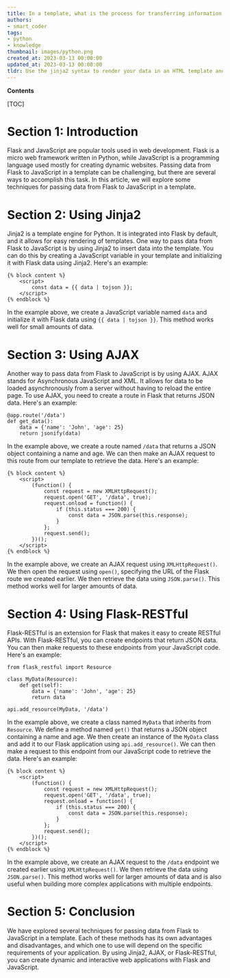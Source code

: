 ```yaml
---
title: In a template, what is the process for transferring information from flask to javascript?
authors:
- smart_coder
tags:
- python
- knowledge
thumbnail: images/python.png
created_at: 2023-03-13 00:00:00
updated_at: 2023-03-13 00:00:00
tldr: Use the jinja2 syntax to render your data in an HTML template and then access it in your JavaScript code.
---
```


**Contents**

[TOC]

# **Section 1: Introduction**
Flask and JavaScript are popular tools used in web development. Flask is a micro web framework written in Python, while JavaScript is a programming language used mostly for creating dynamic websites. Passing data from Flask to JavaScript in a template can be challenging, but there are several ways to accomplish this task. In this article, we will explore some techniques for passing data from Flask to JavaScript in a template.

# **Section 2: Using Jinja2**
Jinja2 is a template engine for Python. It is integrated into Flask by default, and it allows for easy rendering of templates. One way to pass data from Flask to JavaScript is by using Jinja2 to insert data into the template. You can do this by creating a JavaScript variable in your template and initializing it with Flask data using Jinja2. Here's an example:

```
{% block content %}
    <script>
        const data = {{ data | tojson }};
    </script>
{% endblock %}
```

In the example above, we create a JavaScript variable named `data` and initialize it with Flask data using `{{ data | tojson }}`. This method works well for small amounts of data.

# **Section 3: Using AJAX**
Another way to pass data from Flask to JavaScript is by using AJAX. AJAX stands for Asynchronous JavaScript and XML. It allows for data to be loaded asynchronously from a server without having to reload the entire page. To use AJAX, you need to create a route in Flask that returns JSON data. Here's an example:

```
@app.route('/data')
def get_data():
    data = {'name': 'John', 'age': 25}
    return jsonify(data)
```

In the example above, we create a route named `/data` that returns a JSON object containing a name and age. We can then make an AJAX request to this route from our template to retrieve the data. Here's an example:

```
{% block content %}
    <script>
        (function() {
            const request = new XMLHttpRequest();
            request.open('GET', '/data', true);
            request.onload = function() {
                if (this.status === 200) {
                    const data = JSON.parse(this.response);
                }
            };
            request.send();
        })();
    </script>   
{% endblock %}
```

In the example above, we create an AJAX request using `XMLHttpRequest()`. We then open the request using `open()`, specifying the URL of the Flask route we created earlier. We then retrieve the data using `JSON.parse()`. This method works well for larger amounts of data.

# **Section 4: Using Flask-RESTful**
Flask-RESTful is an extension for Flask that makes it easy to create RESTful APIs. With Flask-RESTful, you can create endpoints that return JSON data. You can then make requests to these endpoints from your JavaScript code. Here's an example:

```
from flask_restful import Resource

class MyData(Resource):
    def get(self):
        data = {'name': 'John', 'age': 25}
        return data

api.add_resource(MyData, '/data')
```

In the example above, we create a class named `MyData` that inherits from `Resource`. We define a method named `get()` that returns a JSON object containing a name and age. We then create an instance of the `MyData` class and add it to our Flask application using `api.add_resource()`. We can then make a request to this endpoint from our JavaScript code to retrieve the data. Here's an example:

```
{% block content %}
    <script>
        (function() {
            const request = new XMLHttpRequest();
            request.open('GET', '/data', true);
            request.onload = function() {
                if (this.status === 200) {
                    const data = JSON.parse(this.response);
                }
            };
            request.send();
        })();
    </script>   
{% endblock %}
```

In the example above, we create an AJAX request to the `/data` endpoint we created earlier using `XMLHttpRequest()`. We then retrieve the data using `JSON.parse()`. This method works well for larger amounts of data and is also useful when building more complex applications with multiple endpoints. 

# **Section 5: Conclusion**
We have explored several techniques for passing data from Flask to JavaScript in a template. Each of these methods has its own advantages and disadvantages, and which one to use will depend on the specific requirements of your application. By using Jinja2, AJAX, or Flask-RESTful, you can create dynamic and interactive web applications with Flask and JavaScript.
